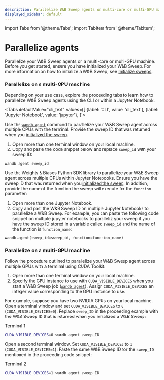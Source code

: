 ```yaml
---
description: Parallelize W&B Sweep agents on multi-core or multi-GPU machine.
displayed_sidebar: default
---
```


import Tabs from '@theme/Tabs';
import TabItem from '@theme/TabItem';

# Parallelize agents

<head>
  <title>Parallelize agents</title>
</head>

Parallelize your W&B Sweep agents on a multi-core or multi-GPU machine. Before you get started, ensure you have initialized your W&B Sweep. For more information on how to initialize a W&B Sweep, see [Initialize sweeps](./initialize-sweeps.md).

### Parallelize on a multi-CPU machine

Depending on your use case, explore the proceeding tabs to learn how to parallelize W&B Sweep agents using the CLI or within a Jupyter Notebook.


<Tabs
  defaultValue="cli_text"
  values={[
    {label: 'CLI', value: 'cli_text'},
    {label: 'Jupyter Notebook', value: 'jupyter'},
  ]}>
  <TabItem value="cli_text">

Use the [`wandb agent`](../../ref/cli/wandb-agent.md) command to parallelize your W&B Sweep agent across multiple CPUs with the terminal. Provide the sweep ID that was returned when you [initialized the sweep](./initialize-sweeps.md). 

1. Open more than one terminal window on your local machine.
2. Copy and paste the code snippet below and replace `sweep_id` with your sweep ID:


```bash
wandb agent sweep_id
```


  </TabItem>
  <TabItem value="jupyter">

Use the Weights & Biases Python SDK library to parallelize your W&B Sweep agent across multiple CPUs within Jupyter Notebooks. Ensure you have the sweep ID that was returned when you [initialized the sweep](./initialize-sweeps.md).  In addition, provide the name of the function the sweep will execute for the `function` parameter:

1. Open more than one Jupyter Notebook.
2. Copy and past the W&B Sweep ID on multiple Jupyter Notebooks to parallelize a W&B Sweep. For example, you can paste the following code snippet on multiple jupyter notebooks to paralleliz your sweep if you have the sweep ID stored in a variable called `sweep_id` and the name of the function is `function_name`: 


```python
wandb.agent(sweep_id=sweep_id, function=function_name)
```

  </TabItem>
</Tabs>

### Parallelize on a multi-GPU machine

Follow the procedure outlined to parallelize your W&B Sweep agent across multiple GPUs with a terminal using CUDA Toolkit:

1. Open more than one terminal window on your local machine.
2. Specify the GPU instance to use with `CUDA_VISIBLE_DEVICES` when you start a W&B Sweep job ([`wandb agent`](../../ref/cli/wandb-agent.md)). Assign `CUDA_VISIBLE_DEVICES` an integer value corresponding to the GPU instance to use.

For example, suppose you have two NVIDIA GPUs on your local machine. Open a terminal window and set `CUDA_VISIBLE_DEVICES` to `0` (`CUDA_VISIBLE_DEVICES=0`). Replace `sweep_ID` in the proceeding example with the W&B Sweep ID that is returned when you initialized a W&B Sweep:

Terminal 1

```bash
CUDA_VISIBLE_DEVICES=0 wandb agent sweep_ID
```

Open a second terminal window. Set `CUDA_VISIBLE_DEVICES` to `1` (`CUDA_VISIBLE_DEVICES=1`). Paste the same W&B Sweep ID for the `sweep_ID` mentioned in the proceeding code snippet:

Terminal 2

```bash
CUDA_VISIBLE_DEVICES=1 wandb agent sweep_ID
```
